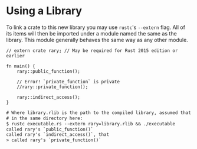 # Using a Library

To link a crate to this new library you may use `rustc`'s `--extern` flag. All
of its items will then be imported under a module named the same as the library.
This module generally behaves the same way as any other module.

```rust,ignore
// extern crate rary; // May be required for Rust 2015 edition or earlier

fn main() {
    rary::public_function();

    // Error! `private_function` is private
    //rary::private_function();

    rary::indirect_access();
}
```

```txt
# Where library.rlib is the path to the compiled library, assumed that it's
# in the same directory here:
$ rustc executable.rs --extern rary=library.rlib && ./executable 
called rary's `public_function()`
called rary's `indirect_access()`, that
> called rary's `private_function()`
```
